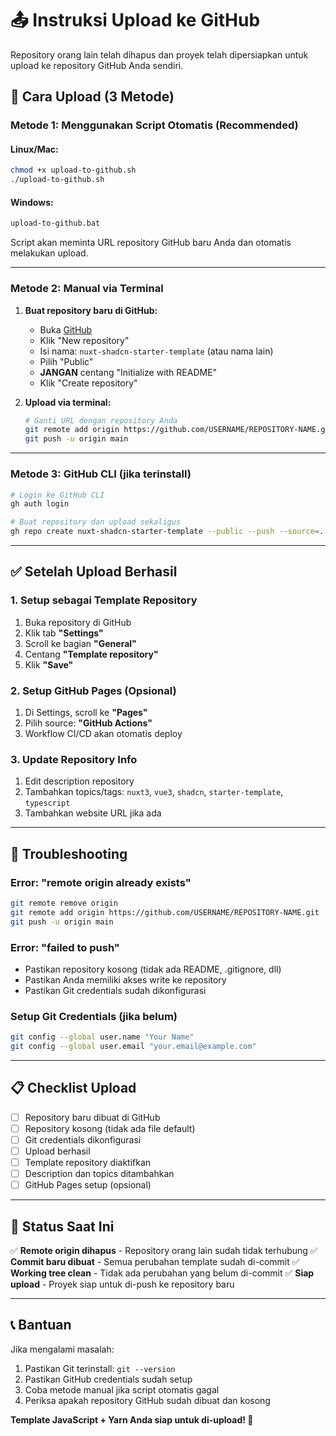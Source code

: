 # 📤 Instruksi Upload ke GitHub

Repository orang lain telah dihapus dan proyek telah dipersiapkan untuk upload ke repository GitHub Anda sendiri.

## 🚀 Cara Upload (3 Metode)

### **Metode 1: Menggunakan Script Otomatis (Recommended)**

#### Linux/Mac:

```bash
chmod +x upload-to-github.sh
./upload-to-github.sh
```

#### Windows:

```cmd
upload-to-github.bat
```

Script akan meminta URL repository GitHub baru Anda dan otomatis melakukan upload.

---

### **Metode 2: Manual via Terminal**

1. **Buat repository baru di GitHub:**

   - Buka [GitHub](https://github.com)
   - Klik "New repository"
   - Isi nama: `nuxt-shadcn-starter-template` (atau nama lain)
   - Pilih "Public"
   - **JANGAN** centang "Initialize with README"
   - Klik "Create repository"

2. **Upload via terminal:**
   ```bash
   # Ganti URL dengan repository Anda
   git remote add origin https://github.com/USERNAME/REPOSITORY-NAME.git
   git push -u origin main
   ```

---

### **Metode 3: GitHub CLI (jika terinstall)**

```bash
# Login ke GitHub CLI
gh auth login

# Buat repository dan upload sekaligus
gh repo create nuxt-shadcn-starter-template --public --push --source=.
```

---

## ✅ Setelah Upload Berhasil

### **1. Setup sebagai Template Repository**

1. Buka repository di GitHub
2. Klik tab **"Settings"**
3. Scroll ke bagian **"General"**
4. Centang **"Template repository"**
5. Klik **"Save"**

### **2. Setup GitHub Pages (Opsional)**

1. Di Settings, scroll ke **"Pages"**
2. Pilih source: **"GitHub Actions"**
3. Workflow CI/CD akan otomatis deploy

### **3. Update Repository Info**

1. Edit description repository
2. Tambahkan topics/tags: `nuxt3`, `vue3`, `shadcn`, `starter-template`, `typescript`
3. Tambahkan website URL jika ada

---

## 🔧 Troubleshooting

### **Error: "remote origin already exists"**

```bash
git remote remove origin
git remote add origin https://github.com/USERNAME/REPOSITORY-NAME.git
git push -u origin main
```

### **Error: "failed to push"**

- Pastikan repository kosong (tidak ada README, .gitignore, dll)
- Pastikan Anda memiliki akses write ke repository
- Pastikan Git credentials sudah dikonfigurasi

### **Setup Git Credentials (jika belum)**

```bash
git config --global user.name "Your Name"
git config --global user.email "your.email@example.com"
```

---

## 📋 Checklist Upload

- [ ] Repository baru dibuat di GitHub
- [ ] Repository kosong (tidak ada file default)
- [ ] Git credentials dikonfigurasi
- [ ] Upload berhasil
- [ ] Template repository diaktifkan
- [ ] Description dan topics ditambahkan
- [ ] GitHub Pages setup (opsional)

---

## 🎯 Status Saat Ini

✅ **Remote origin dihapus** - Repository orang lain sudah tidak terhubung
✅ **Commit baru dibuat** - Semua perubahan template sudah di-commit
✅ **Working tree clean** - Tidak ada perubahan yang belum di-commit
✅ **Siap upload** - Proyek siap untuk di-push ke repository baru

---

## 📞 Bantuan

Jika mengalami masalah:

1. Pastikan Git terinstall: `git --version`
2. Pastikan GitHub credentials sudah setup
3. Coba metode manual jika script otomatis gagal
4. Periksa apakah repository GitHub sudah dibuat dan kosong

**Template JavaScript + Yarn Anda siap untuk di-upload! 🚀**
